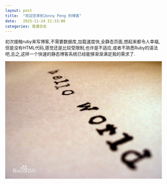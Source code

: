 ```yaml
---
layout: post
title:  "欢迎您来到Jonny Peng 的博客"
date:   2015-11-24 21:33:00 
categories: 普通日志
---
```


初次接触ruby来写博客,不需要数据库,加载速度快,全静态页面,想起来都令人幸福,但是没有HTML代码,感觉还是比较受限制,也许是不适应,或者不熟悉Ruby的语法吧,总之,这样一个快速的静态博客系统已经能够渐渐满足我的需求了.

![hello world](/media/hello-world.jpg)
